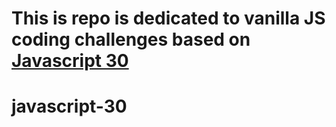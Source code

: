 This is repo is dedicated to vanilla JS coding challenges based on [Javascript 30](https://javascript30.com)
====================
# javascript-30

